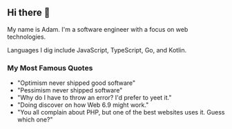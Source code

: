 ## Hi there 👋
My name is Adam. I'm a software engineer with a focus on web technologies.

Languages I dig include JavaScript, TypeScript, Go, and Kotlin.

### My Most Famous Quotes
- "Optimism never shipped good software"
- "Pessimism never shipped software"
- "Why do I have to throw an error? I'd prefer to yeet it."
- "Doing discover on how Web 6.9 might work."
- "You all complain about PHP, but one of the best websites uses it. Guess which one?"

<!--
**adammy/adammy** is a ✨ _special_ ✨ repository because its `README.md` (this file) appears on your GitHub profile.

Here are some ideas to get you started:

- 🔭 I’m currently working on ...
- 🌱 I’m currently learning ...
- 👯 I’m looking to collaborate on ...
- 🤔 I’m looking for help with ...
- 💬 Ask me about ...
- 📫 How to reach me: ...
- 😄 Pronouns: ...
- ⚡ Fun fact: ...
-->
